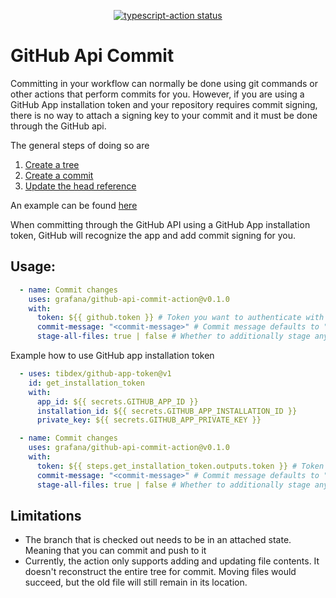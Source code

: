 <p align="center">
  <a href="https://github.com/grafana/github-api-commit-action/actions"><img alt="typescript-action status" src="https://github.com/grafana/github-api-commit-action/workflows/build-test/badge.svg"></a>
</p>

# GitHub Api Commit

Committing in your workflow can normally be done using git commands or other actions that perform commits for you.
However, if you are using a GitHub App installation token and your repository requires commit signing, there is no way
to attach a signing key to your commit and it must be done through the GitHub api.

The general steps of doing so are

1. [Create a tree](https://docs.github.com/en/rest/git/trees?apiVersion=2022-11-28#create-a-tree)
2. [Create a commit](https://docs.github.com/en/rest/git/commits?apiVersion=2022-11-28#create-a-commit)
3. [Update the head reference](https://docs.github.com/en/rest/git/refs?apiVersion=2022-11-28#update-a-reference)

An example can be found [here](https://github.com/orgs/community/discussions/50055)

When committing through the GitHub API using a GitHub App installation token, GitHub will recognize the app and add
commit signing for you.

## Usage:

```yaml
  - name: Commit changes
    uses: grafana/github-api-commit-action@v0.1.0
    with:
      token: ${{ github.token }} # Token you want to authenticate with
      commit-message: "<commit-message>" # Commit message defaults to "Commit performed by grafana/github-api-commit-action"
      stage-all-files: true | false # Whether to additionally stage any changed files in the checkout. Defaults to false
```

Example how to use GitHub app installation token

```yaml
  - uses: tibdex/github-app-token@v1
    id: get_installation_token
    with:
      app_id: ${{ secrets.GITHUB_APP_ID }}
      installation_id: ${{ secrets.GITHUB_APP_INSTALLATION_ID }}
      private_key: ${{ secrets.GITHUB_APP_PRIVATE_KEY }}

  - name: Commit changes
    uses: grafana/github-api-commit-action@v0.1.0
    with:
      token: ${{ steps.get_installation_token.outputs.token }} # Token you want to authenticate with
      commit-message: "<commit-message>" # Commit message defaults to "Commit performed by grafana/github-api-commit-action"
      stage-all-files: true | false # Whether to additionally stage any changed files in the checkout. Defaults to false
```

## Limitations

- The branch that is checked out needs to be in an attached state. Meaning that you can commit and push to it
- Currently, the action only supports adding and updating file contents. It doesn't reconstruct the entire tree for
  commit. Moving files would succeed, but the old file will still remain in its location.
